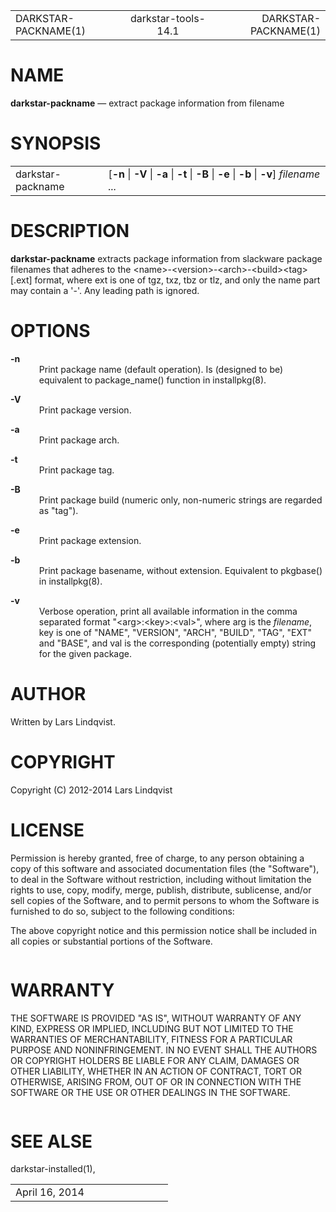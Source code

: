 <!DOCTYPE HTML PUBLIC "-//W3C//DTD HTML 4.01//EN" "http://www.w3.org/TR/html4/strict.dtd">
<html>
<head>
<meta http-equiv="Content-Type" content="text/html; charset=utf-8">
<meta name="resource-type" content="document">
<title>
DARKSTAR-PACKNAME(1)</title>
</head>
<body>
<div class="mandoc">
<table summary="Document Header" class="head" width="100%">
<col width="30%">
<col width="30%">
<col width="30%">
<tbody>
<tr>
<td class="head-ltitle">
DARKSTAR-PACKNAME(1)</td>
<td class="head-vol" align="center">
darkstar-tools-14.1</td>
<td class="head-rtitle" align="right">
DARKSTAR-PACKNAME(1)</td>
</tr>
</tbody>
</table>
<div class="section">
<h1 id="x4e414d45">NAME</h1> <b class="name">darkstar-packname</b> &#8212; <span class="desc">extract package information from filename</span></div>
<div class="section">
<h1 id="x53594e4f50534953">SYNOPSIS</h1><table class="synopsis">
<col style="width: 17.00ex;">
<col>
<tbody>
<tr>
<td>
darkstar-packname</td>
<td>
&#91;<span class="opt"><b class="flag">&#45;n</b> | <b class="flag">&#45;V</b> | <b class="flag">&#45;a</b> | <b class="flag">&#45;t</b> | <b class="flag">&#45;B</b> | <b class="flag">&#45;e</b> | <b class="flag">&#45;b</b> | <b class="flag">&#45;v</b></span>&#93; <i class="arg">filename ...</i></td>
</tr>
</tbody>
</table>
</div>
<div class="section">
<h1 id="x4445534352495054494f4e">DESCRIPTION</h1> <b class="name">darkstar-packname</b> extracts package information from slackware package filenames that adheres to the &lt;name&gt;-&lt;version&gt;-&lt;arch&gt;-&lt;build&gt;&lt;tag&gt;[.ext] format, where ext is one of tgz, txz, tbz or tlz, and only the name part may contain a '-'. Any leading path is ignored.</div>
<div class="section">
<h1 id="x4f5054494f4e53">OPTIONS</h1><dl style="margin-top: 0.00em;margin-bottom: 0.00em;" class="list list-tag">
<dt class="list-tag" style="margin-top: 1.00em;">
<b class="flag">&#45;n</b></dt>
<dd class="list-tag" style="margin-left: 6.00ex;">
Print package name (default operation). Is (designed to be) equivalent to package_name() function in installpkg(8).</dd>
<dt class="list-tag" style="margin-top: 1.00em;">
<b class="flag">&#45;V</b></dt>
<dd class="list-tag" style="margin-left: 6.00ex;">
Print package version.</dd>
<dt class="list-tag" style="margin-top: 1.00em;">
<b class="flag">&#45;a</b></dt>
<dd class="list-tag" style="margin-left: 6.00ex;">
Print package arch.</dd>
<dt class="list-tag" style="margin-top: 1.00em;">
<b class="flag">&#45;t</b></dt>
<dd class="list-tag" style="margin-left: 6.00ex;">
Print package tag.</dd>
<dt class="list-tag" style="margin-top: 1.00em;">
<b class="flag">&#45;B</b></dt>
<dd class="list-tag" style="margin-left: 6.00ex;">
Print package build (numeric only, non-numeric strings are regarded as &quot;tag&quot;).</dd>
<dt class="list-tag" style="margin-top: 1.00em;">
<b class="flag">&#45;e</b></dt>
<dd class="list-tag" style="margin-left: 6.00ex;">
Print package extension.</dd>
<dt class="list-tag" style="margin-top: 1.00em;">
<b class="flag">&#45;b</b></dt>
<dd class="list-tag" style="margin-left: 6.00ex;">
Print package basename, without extension. Equivalent to pkgbase() in installpkg(8).</dd>
<dt class="list-tag" style="margin-top: 1.00em;">
<b class="flag">&#45;v</b></dt>
<dd class="list-tag" style="margin-left: 6.00ex;">
Verbose operation, print all available information in the comma separated format &quot;&lt;arg&gt;:&lt;key&gt;:&lt;val&gt;&quot;, where arg is the <i class="arg">filename</i>, key is one of &quot;NAME&quot;, &quot;VERSION&quot;, &quot;ARCH&quot;, &quot;BUILD&quot;, &quot;TAG&quot;, &quot;EXT&quot; and &quot;BASE&quot;, and val is the corresponding (potentially empty) string for the given package.</dd>
</dl>
</div>
<div class="section">
<h1 id="x415554484f52">AUTHOR</h1> Written by Lars Lindqvist.</div>
<div class="section">
<h1 id="x434f50595249474854">COPYRIGHT</h1> Copyright (C) 2012-2014 Lars Lindqvist</div>
<div class="section">
<h1 id="x4c4943454e5345">LICENSE</h1> Permission is hereby granted, free of charge, to any person obtaining a copy of this software and associated documentation files (the &quot;Software&quot;), to deal in the Software without restriction, including without limitation the rights to use, copy, modify, merge, publish, distribute, sublicense, and/or sell copies of the Software, and to permit persons to whom the Software is furnished to do so, subject to the following conditions:<div style="height: 1.00em;">
&#160;</div>
The above copyright notice and this permission notice shall be included in all copies or substantial portions of the Software.<div style="height: 1.00em;">
&#160;</div>
</div>
<div class="section">
<h1 id="x57415252414e5459">WARRANTY</h1> THE SOFTWARE IS PROVIDED &quot;AS IS&quot;, WITHOUT WARRANTY OF ANY KIND, EXPRESS OR IMPLIED, INCLUDING BUT NOT LIMITED TO THE WARRANTIES OF MERCHANTABILITY, FITNESS FOR A PARTICULAR PURPOSE AND NONINFRINGEMENT. IN NO EVENT SHALL THE AUTHORS OR COPYRIGHT HOLDERS BE LIABLE FOR ANY CLAIM, DAMAGES OR OTHER LIABILITY, WHETHER IN AN ACTION OF CONTRACT, TORT OR OTHERWISE, ARISING FROM, OUT OF OR IN CONNECTION WITH THE SOFTWARE OR THE USE OR OTHER DEALINGS IN THE SOFTWARE.<div style="height: 1.00em;">
&#160;</div>
</div>
<div class="section">
<h1 id="x53454520414c5345">SEE ALSE</h1> <a class="link-man">darkstar-installed(1)</a>,</div>
<table summary="Document Footer" class="foot" width="100%">
<col width="50%">
<col width="50%">
<tbody>
<tr>
<td class="foot-date">
April 16, 2014</td>
<td class="foot-os" align="right">
</td>
</tr>
</tbody>
</table>
</div>
</body>
</html>

